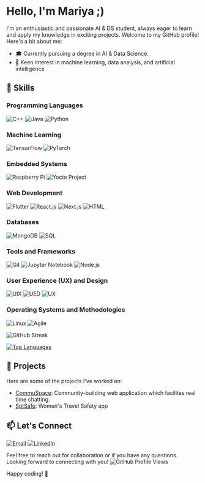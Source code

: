 # Hello, I'm Mariya ;)

I'm an enthusiastic and passionate AI & DS student, always eager to learn and apply my knowledge in exciting projects. Welcome to my GitHub profile! Here's a bit about me:

- 🎓 Currently pursuing a degree in AI & Data Science.
- 🔬 Keen interest in machine learning, data analysis, and artificial intelligence


## 🚀 Skills

### Programming Languages
 ![C++](https://img.shields.io/badge/C++-00599C?style=for-the-badge&logo=c%2B%2B&logoColor=white)
 ![Java](https://img.shields.io/badge/Java-007396?style=for-the-badge&logo=java&logoColor=white)
 ![Python](https://img.shields.io/badge/Python-3776AB?style=for-the-badge&logo=python&logoColor=white)

### Machine Learning
 ![TensorFlow](https://img.shields.io/badge/TensorFlow-FF6F00?style=for-the-badge&logo=tensorflow&logoColor=white)
 ![PyTorch](https://img.shields.io/badge/PyTorch-EE4C2C?style=for-the-badge&logo=pytorch&logoColor=white)

### Embedded Systems
 ![Raspberry Pi](https://img.shields.io/badge/Raspberry%20Pi-C51A4A?style=for-the-badge&logo=raspberry-pi&logoColor=white)
 ![Yocto Project](https://img.shields.io/badge/Yocto%20Project-6E9CBE?style=for-the-badge&logo=yocto-project&logoColor=white)

### Web Development
 ![Flutter](https://img.shields.io/badge/Flutter-02569B?style=for-the-badge&logo=flutter&logoColor=white)
 ![React.js](https://img.shields.io/badge/React.js-61DAFB?style=for-the-badge&logo=react&logoColor=white)
 ![Next.js](https://img.shields.io/badge/Next.js-000000?style=for-the-badge&logo=next.js&logoColor=white)
 ![HTML](https://img.shields.io/badge/HTML-E34F26?style=for-the-badge&logo=html5&logoColor=white)

### Databases
 ![MongoDB](https://img.shields.io/badge/MongoDB-47A248?style=for-the-badge&logo=mongodb&logoColor=white)
 ![SQL](https://img.shields.io/badge/SQL-4479A1?style=for-the-badge&logo=sql&logoColor=white)

### Tools and Frameworks
 ![Git](https://img.shields.io/badge/Git-F05032?style=for-the-badge&logo=git&logoColor=white)
 ![Jupyter Notebook](https://img.shields.io/badge/Jupyter%20Notebook-F37626?style=for-the-badge&logo=jupyter&logoColor=white)
 ![Node.js](https://img.shields.io/badge/Node.js-339933?style=for-the-badge&logo=node.js&logoColor=white)

### User Experience (UX) and Design
 ![UIX](https://img.shields.io/badge/UIX-FF6B6B?style=for-the-badge&logo=figma&logoColor=white)
 ![UED](https://img.shields.io/badge/UED-2E2E2E?style=for-the-badge&logo=sketch&logoColor=white)
 ![UX](https://img.shields.io/badge/UX-4A90E2?style=for-the-badge&logo=adobe-xd&logoColor=white)

### Operating Systems and Methodologies
 ![Linux](https://img.shields.io/badge/Linux-FCC624?style=for-the-badge&logo=linux&logoColor=black)
 ![Agile](https://img.shields.io/badge/Agile-009BCC?style=for-the-badge&logo=agile&logoColor=white)




![GitHub Streak](https://github-readme-streak-stats.herokuapp.com/?user=Mariyaben&theme=highcontrast&fire=DD2727&ring=DD2727&border=DD2727)

[![Top Languages](https://github-readme-stats.vercel.app/api/top-langs/?username=Mariyaben&layout=compact&langs_count=12&theme=radical)](https://github.com/Mariyaben)



## 🌱 Projects

Here are some of the projects I've worked on:

- [CommuSpace](https://github.com/Mariyaben/CommuSpace_web_app): Community-building web application which facilites real time chatting.
- [SptSafe](https://github.com/Mariyaben/SpotSafe_Women_Safety_App): Women's Travel Safety app

## 📫 Let's Connect


[![Email](https://img.shields.io/badge/Email-mariyaben02@gmail.com-red?style=for-the-badge&logo=gmail&logoColor=white)](mailto:mariyaben02@gmail.com)
[![LinkedIn](https://img.shields.io/badge/LinkedIn-0077B5?style=for-the-badge&logo=linkedin&logoColor=white)](www.linkedin.com/in/mariya-benny-7834511a2)

Feel free to reach out for collaboration or if you have any questions. Looking forward to connecting with you!
![GitHub Profile Views](https://img.shields.io/github/profile-views/Mariyaben/Mariyaben?style=flat-square)

Happy coding! 🚀




